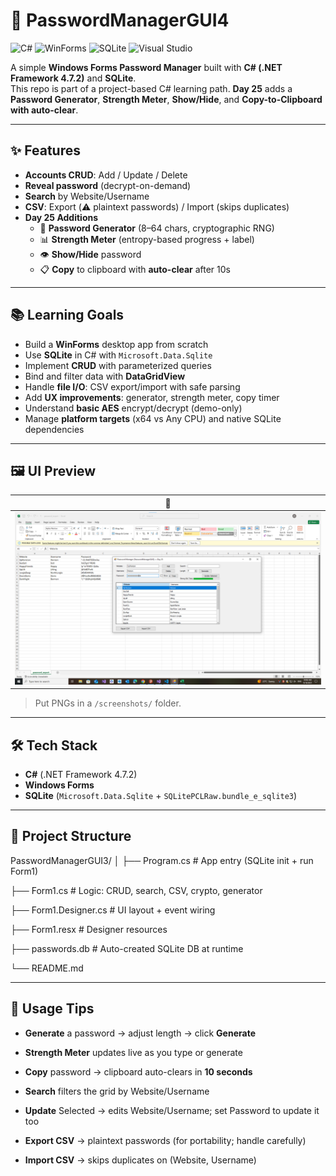 # 🔐 PasswordManagerGUI4

![C#](https://img.shields.io/badge/C%23-239120?logo=c-sharp&logoColor=white&style=for-the-badge)
![WinForms](https://img.shields.io/badge/WinForms-512BD4?style=for-the-badge&logo=windows&logoColor=white)
![SQLite](https://img.shields.io/badge/SQLite-003B57?logo=sqlite&logoColor=white&style=for-the-badge)
![Visual Studio](https://img.shields.io/badge/Visual%20Studio-5C2D91?logo=visualstudio&logoColor=white&style=for-the-badge)

A simple **Windows Forms Password Manager** built with **C# (.NET Framework 4.7.2)** and **SQLite**.  
This repo is part of a project-based C# learning path. **Day 25** adds a **Password Generator**, **Strength Meter**, **Show/Hide**, and **Copy-to-Clipboard with auto-clear**.

---

## ✨ Features

- **Accounts CRUD**: Add / Update / Delete
- **Reveal password** (decrypt-on-demand)
- **Search** by Website/Username
- **CSV**: Export (⚠️ plaintext passwords) / Import (skips duplicates)
- **Day 25 Additions**
  - 🔧 **Password Generator** (8–64 chars, cryptographic RNG)
  - 📊 **Strength Meter** (entropy-based progress + label)
  - 👁️ **Show/Hide** password
  - 📋 **Copy** to clipboard with **auto-clear** after 10s

---

## 📚 Learning Goals

- Build a **WinForms** desktop app from scratch  
- Use **SQLite** in C# with `Microsoft.Data.Sqlite`  
- Implement **CRUD** with parameterized queries  
- Bind and filter data with **DataGridView**  
- Handle **file I/O**: CSV export/import with safe parsing  
- Add **UX improvements**: generator, strength meter, copy timer  
- Understand **basic AES** encrypt/decrypt (demo-only)  
- Manage **platform targets** (x64 vs Any CPU) and native SQLite dependencies

---

## 🖼 UI Preview

| 🔐 |
|------|
| ![Main](./pass.png) | 

> Put PNGs in a `/screenshots/` folder.

---

## 🛠 Tech Stack

- **C#** (.NET Framework 4.7.2)  
- **Windows Forms**  
- **SQLite** (`Microsoft.Data.Sqlite` + `SQLitePCLRaw.bundle_e_sqlite3`)  

---

## 📂 Project Structure

PasswordManagerGUI3/
│
├── Program.cs # App entry (SQLite init + run Form1)

├── Form1.cs # Logic: CRUD, search, CSV, crypto, generator

├── Form1.Designer.cs # UI layout + event wiring

├── Form1.resx # Designer resources

├── passwords.db # Auto-created SQLite DB at runtime

└── README.md

----
## 🧩 Usage Tips

- **Generate** a password → adjust length → click **Generate**

- **Strength Meter** updates live as you type or generate

- **Copy** password → clipboard auto-clears in **10 seconds**

- **Search** filters the grid by Website/Username

- **Update** Selected → edits Website/Username; set Password to update it too

- **Export CSV** → plaintext passwords (for portability; handle carefully)

- **Import CSV** → skips duplicates on (Website, Username)

